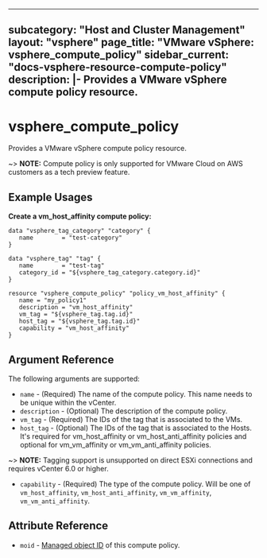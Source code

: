 ---
 subcategory: "Host and Cluster Management"
 layout: "vsphere"
 page_title: "VMware vSphere: vsphere_compute_policy"
 sidebar_current: "docs-vsphere-resource-compute-policy"
 description: |-
   Provides a VMware vSphere compute policy resource.
 ---

 # vsphere\_compute\_policy

 Provides a VMware vSphere compute policy resource.

 ~> **NOTE:** Compute policy is only supported for VMware Cloud on AWS
 customers as a tech preview feature.

 ## Example Usages

 **Create a vm_host_affinity compute policy:**

 ```hcl
 data "vsphere_tag_category" "category" {
 	name        = "test-category"
 }

 data "vsphere_tag" "tag" {
 	name        = "test-tag"
 	category_id = "${vsphere_tag_category.category.id}"
 }

 resource "vsphere_compute_policy" "policy_vm_host_affinity" {
 	name = "my_policy1"
 	description = "vm_host_affinity"
 	vm_tag = "${vsphere_tag.tag.id}"
 	host_tag = "${vsphere_tag.tag.id}"
 	capability = "vm_host_affinity"
 }
 ```

 ## Argument Reference

 The following arguments are supported:

 * `name` - (Required) The name of the compute policy. This name needs to be unique
   within the vCenter.
 * `description` - (Optional) The description of the compute policy.
 * `vm_tag` - (Required) The IDs of the tag that is associated to the VMs.
 * `host_tag` - (Optional) The IDs of the tag that is associated to the Hosts. It's required for
 vm_host_affinity or vm_host_anti_affinity policies and optional for vm_vm_affinity or vm_vm_anti_affinity
 policies.

 ~> **NOTE:** Tagging support is unsupported on direct ESXi connections and
 requires vCenter 6.0 or higher.

 * `capability` - (Required) The type of the compute policy. Will be one of
   `vm_host_affinity`, `vm_host_anti_affinity`, `vm_vm_affinity`, `vm_vm_anti_affinity`.

 ## Attribute Reference

 * `moid` - [Managed object ID][docs-about-morefs] of this compute policy.

 [docs-about-morefs]: /docs/providers/vsphere/index.html#use-of-managed-object-references-by-the-vsphere-provider
